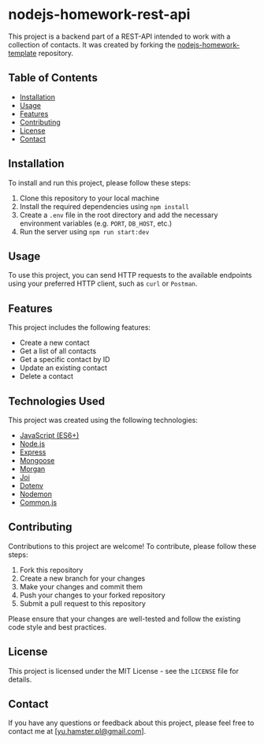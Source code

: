# nodejs-homework-rest-api

This project is a backend part of a REST-API intended to work with a collection of contacts. It was created by forking the [nodejs-homework-template](https://github.com/goitacademy/nodejs-homework-template) repository.

## Table of Contents

- [Installation](#installation)
- [Usage](#usage)
- [Features](#features)
- [Contributing](#contributing)
- [License](#license)
- [Contact](#contact)

## Installation

To install and run this project, please follow these steps:

1. Clone this repository to your local machine
2. Install the required dependencies using `npm install`
3. Create a `.env` file in the root directory and add the necessary environment variables (e.g. `PORT`, `DB_HOST`, etc.)
4. Run the server using `npm run start:dev`

## Usage

To use this project, you can send HTTP requests to the available endpoints using your preferred HTTP client, such as `curl` or `Postman`.

## Features

This project includes the following features:

- Create a new contact
- Get a list of all contacts
- Get a specific contact by ID
- Update an existing contact
- Delete a contact

## Technologies Used

This project was created using the following technologies:

- [JavaScript (ES6+)](https://developer.mozilla.org/en-US/docs/Web/JavaScript)
- [Node.js](https://nodejs.org/)
- [Express](https://expressjs.com/)
- [Mongoose](https://mongoosejs.com/)
- [Morgan](https://github.com/expressjs/morgan)
- [Joi](https://joi.dev/)
- [Dotenv](https://github.com/motdotla/dotenv)
- [Nodemon](https://nodemon.io/)
- [Common.js](https://nodejs.org/docs/latest/api/modules.html)

## Contributing

Contributions to this project are welcome! To contribute, please follow these steps:

1. Fork this repository
2. Create a new branch for your changes
3. Make your changes and commit them
4. Push your changes to your forked repository
5. Submit a pull request to this repository

Please ensure that your changes are well-tested and follow the existing code style and best practices.

## License

This project is licensed under the MIT License - see the `LICENSE` file for details.

## Contact

If you have any questions or feedback about this project, please feel free to contact me at [yu.hamster.pl@gmail.com].

